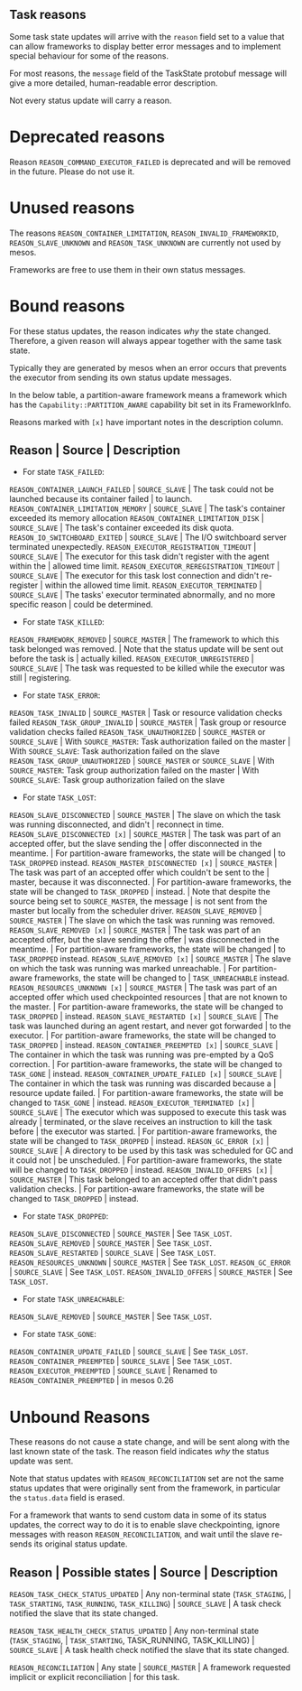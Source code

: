 ## Task reasons

Some task state updates will arrive with the `reason` field set to a value
that can allow frameworks to display better error messages and to implement
special behaviour for some of the reasons.

For most reasons, the `message` field of the TaskState protobuf message will
give a more detailed, human-readable error description.

Not every status update will carry a reason.

# Deprecated reasons

Reason `REASON_COMMAND_EXECUTOR_FAILED` is deprecated and will be removed
in the future. Please do not use it.

# Unused reasons

The reasons `REASON_CONTAINER_LIMITATION`, `REASON_INVALID_FRAMEWORKID`,
`REASON_SLAVE_UNKNOWN` and `REASON_TASK_UNKNOWN` are currently not used
by mesos.

Frameworks are free to use them in their own status messages.

# Bound reasons

For these status updates, the reason indicates *why* the state changed.
Therefore, a given reason will always appear together with the same
task state.

Typically they are generated by mesos when an error occurs that prevents
the executor from sending its own status update messages.

In the below table, a partition-aware framework means a framework which has the
`Capability::PARTITION_AWARE` capability bit set in its FrameworkInfo.

Reasons marked with `[x]` have important notes in the description
column.


Reason                                   |   Source
  | Description
-------------------------------------------------------------------------------

* For state `TASK_FAILED`:

`REASON_CONTAINER_LAUNCH_FAILED`         | `SOURCE_SLAVE`
  | The task could not be launched because its container failed
  | to launch.
`REASON_CONTAINER_LIMITATION_MEMORY`     | `SOURCE_SLAVE`
  | The task's container exceeded its memory allocation
`REASON_CONTAINER_LIMITATION_DISK`       | `SOURCE_SLAVE`
  | The task's container exceeded its disk quota.
`REASON_IO_SWITCHBOARD_EXITED`           | `SOURCE_SLAVE`
  | The I/O switchboard server terminated unexpectedly.
`REASON_EXECUTOR_REGISTRATION_TIMEOUT`   | `SOURCE_SLAVE`
  | The executor for this task didn't register with the agent within the
  | allowed time limit.
`REASON_EXECUTOR_REREGISTRATION_TIMEOUT` | `SOURCE_SLAVE`
  | The executor for this task lost connection and didn't re-register
  | within the allowed time limit.
`REASON_EXECUTOR_TERMINATED`             | `SOURCE_SLAVE`
  | The tasks' executor terminated abnormally, and no more specific reason
  | could be determined.

* For state `TASK_KILLED`:

`REASON_FRAMEWORK_REMOVED`                | `SOURCE_MASTER`
  | The framework to which this task belonged was removed.
  | Note that the status update will be sent out before the task is
  | actually killed.
`REASON_EXECUTOR_UNREGISTERED`            | `SOURCE_SLAVE`
  | The task was requested to be killed while the executor was still
  | registering.

* For state `TASK_ERROR`:

`REASON_TASK_INVALID`                     | `SOURCE_MASTER`
  | Task or resource validation checks failed
`REASON_TASK_GROUP_INVALID`               | `SOURCE_MASTER`
  | Task group or resource validation checks failed
`REASON_TASK_UNAUTHORIZED`                | `SOURCE_MASTER`  or `SOURCE_SLAVE`
  | With `SOURCE_MASTER`: Task authorization failed on the master
  | With `SOURCE_SLAVE`:  Task authorization failed on the slave
`REASON_TASK_GROUP_UNAUTHORIZED`          | `SOURCE_MASTER` or `SOURCE_SLAVE`
  | With `SOURCE_MASTER`: Task group authorization failed on the master
  | With `SOURCE_SLAVE`:  Task group authorization failed on the slave

* For state `TASK_LOST`:


`REASON_SLAVE_DISCONNECTED`               | `SOURCE_MASTER`
  | The slave on which the task was running disconnected, and didn't
  | reconnect in time.
`REASON_SLAVE_DISCONNECTED [x]`           | `SOURCE_MASTER`
  | The task was part of an accepted offer, but the slave sending the
  | offer disconnected in the meantime.
  | For partition-aware frameworks, the state will be changed
  | to `TASK_DROPPED` instead.
`REASON_MASTER_DISCONNECTED [x]`          | `SOURCE_MASTER`
  | The task was part of an accepted offer which couldn't be sent to the
  | master, because it was disconnected.
  | For partition-aware frameworks, the state will be changed to `TASK_DROPPED`
  | instead.
  | Note that despite the source being set to `SOURCE_MASTER`, the message
  | is not sent from the master but locally from the scheduler driver.
`REASON_SLAVE_REMOVED`                    | `SOURCE_MASTER`
  | The slave on which the task was running was removed.
`REASON_SLAVE_REMOVED [x]`                | `SOURCE_MASTER`
  | The task was part of an accepted offer, but the slave sending the offer
  | was disconnected in the meantime.
  | For partition-aware frameworks, the state will be changed
  | to `TASK_DROPPED` instead.
`REASON_SLAVE_REMOVED [x]`                 | `SOURCE_MASTER`
  | The slave on which the task was running was marked unreachable.
  | For partition-aware frameworks, the state will be changed to
  | `TASK_UNREACHABLE` instead.
`REASON_RESOURCES_UNKNOWN [x]`             | `SOURCE_MASTER`
  | The task was part of an accepted offer which used checkpointed resources
  | that are not known to the master.
  | For partition-aware frameworks, the state will be changed to `TASK_DROPPED`
  | instead.
`REASON_SLAVE_RESTARTED [x]`               | `SOURCE_SLAVE`
  | The task was launched during an agent restart, and never got forwarded
  | to the executor.
  | For partition-aware frameworks, the state will be changed to `TASK_DROPPED`
  | instead.
`REASON_CONTAINER_PREEMPTED [x]`           | `SOURCE_SLAVE`
  | The container in which the task was running was pre-empted by a QoS correction.
  | For  partition-aware frameworks, the state will be changed to `TASK_GONE`
  | instead.
`REASON_CONTAINER_UPDATE_FAILED [x]`       | `SOURCE_SLAVE`
  | The container in which the task was running was discarded because a
  | resource update failed.
  | For partition-aware frameworks, the state will be changed to `TASK_GONE`
  | instead.
`REASON_EXECUTOR_TERMINATED [x]`            | `SOURCE_SLAVE`
  | The executor which was supposed to execute this task was already
  | terminated, or the slave receives an instruction to kill the task before
  | the executor was started.
  | For partition-aware frameworks, the state will be changed to `TASK_DROPPED`
  | instead.
`REASON_GC_ERROR [x]`                       | `SOURCE_SLAVE`
  | A directory to be used by this task was scheduled for GC and it could not
  | be unscheduled.
  | For partition-aware frameworks, the state will be changed to `TASK_DROPPED`
  | instead.
`REASON_INVALID_OFFERS [x]`                 | `SOURCE_MASTER`
  | This task belonged to an accepted offer that didn't pass validation checks.
  | For partition-aware frameworks, the state will be changed to `TASK_DROPPED`
  | instead.

* For state `TASK_DROPPED`:

`REASON_SLAVE_DISCONNECTED`      | `SOURCE_MASTER` | See `TASK_LOST`.
`REASON_SLAVE_REMOVED`           | `SOURCE_MASTER` | See `TASK_LOST`.
`REASON_SLAVE_RESTARTED`         | `SOURCE_SLAVE`  | See `TASK_LOST`.
`REASON_RESOURCES_UNKNOWN`       | `SOURCE_MASTER` | See `TASK_LOST`.
`REASON_GC_ERROR`                | `SOURCE_SLAVE`  | See `TASK_LOST`.
`REASON_INVALID_OFFERS`          | `SOURCE_MASTER` | See `TASK_LOST`.

* For state `TASK_UNREACHABLE`:

`REASON_SLAVE_REMOVED`           | `SOURCE_MASTER` | See `TASK_LOST`.

* For state `TASK_GONE`:

`REASON_CONTAINER_UPDATE_FAILED` | `SOURCE_SLAVE`  | See `TASK_LOST`.
`REASON_CONTAINER_PREEMPTED`     | `SOURCE_SLAVE`  | See `TASK_LOST`.
`REASON_EXECUTOR_PREEMPTED`      | `SOURCE_SLAVE`  | Renamed to `REASON_CONTAINER_PREEMPTED`
                                                   | in mesos 0.26


# Unbound Reasons

These reasons do not cause a state change, and will be sent along with the
last known state of the task. The reason field indicates *why* the status
update was sent.

Note that status updates with `REASON_RECONCILIATION` set are not the same
status updates that were originally sent from the framework, in particular
the `status.data` field is erased.

For a framework that wants to send custom data in some of its status
updates, the correct way to do it is to enable slave checkpointing,
ignore messages with reason `REASON_RECONCILIATION`, and wait until the
slave re-sends its original status update.


Reason                                    | Possible states
  | Source        | Description
-------------------------------------------------------------------------------------
`REASON_TASK_CHECK_STATUS_UPDATED`        | Any non-terminal state (`TASK_STAGING`,
                                          |  `TASK_STARTING`, `TASK_RUNNING`, `TASK_KILLING`)
  | `SOURCE_SLAVE`  | A task check notified the slave that its state changed.

`REASON_TASK_HEALTH_CHECK_STATUS_UPDATED` | Any non-terminal state (`TASK_STAGING`,
                                          |  `TASK_STARTING`, TASK_RUNNING, TASK_KILLING)
  | `SOURCE_SLAVE`  | A task health check notified the slave that its state changed.

`REASON_RECONCILIATION`                   | Any state
  | `SOURCE_MASTER` | A framework requested implicit or explicit reconciliation
                    | for this task.
